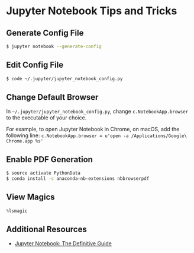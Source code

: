 # Jupyter Notebook Tips and Tricks

## Generate Config File

```bash
$ jupyter notebook --generate-config
```

## Edit Config File

```bash
$ code ~/.jupyter/jupyter_notebook_config.py
```

## Change Default Browser

In `~/.jupyter/jupyter_notebook_config.py`, change `c.NotebookApp.browser` to the executable of your choice.

For example, to open Jupyter Notebook in Chrome, on macOS, add the following line: `c.NotebookApp.browser = u'open -a /Applications/Google\ Chrome.app %s'`

## Enable PDF Generation

```bash
$ source activate PythonData
$ conda install -c anaconda-nb-extensions nbbrowserpdf
```

## View Magics

```python
%lsmagic
```

## Additional Resources

* [Jupyter Notebook: The Definitive Guide](https://www.datacamp.com/community/tutorials/tutorial-jupyter-notebook)
